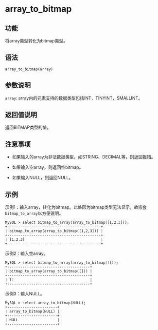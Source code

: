 # array_to_bitmap

## 功能

将array类型转化为bitmap类型。

## 语法

```Plain Text
array_to_bitmap(array)
```

## 参数说明

`array`: array内的元素支持的数据类型包括INT，TINYINT，SMALLINT。

## 返回值说明

返回BITMAP类型的值。

## 注意事项

- 如果输入的array为非法数据类型，如STRING、DECIMAL等，则返回报错。

- 如果输入空array，则返回空bitmap。

- 如果输入NULL，则返回NULL。

## 示例

示例1：输入array，转化为bitmap。此处因为bitmap类型无法显示，故嵌套`bitmap_to_array`以方便说明。

```Plain Text
MySQL > select bitmap_to_array(array_to_bitmap([1,2,3]));
+-------------------------------------------+
| bitmap_to_array(array_to_bitmap([1,2,3])) |
+-------------------------------------------+
| [1,2,3]                                   |
+-------------------------------------------+
```

示例2：输入空array。

```Plain Text
MySQL > select bitmap_to_array(array_to_bitmap([]));
+--------------------------------------+
| bitmap_to_array(array_to_bitmap([])) |
+--------------------------------------+
| []                                   |
+--------------------------------------+
```

示例3：输入NULL。

```Plain Text
MySQL > select array_to_bitmap(NULL);
+-----------------------+
| array_to_bitmap(NULL) |
+-----------------------+
| NULL                  |
+-----------------------+
```
